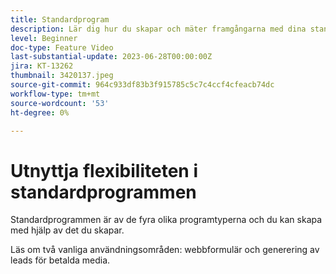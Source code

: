 ```yaml
---
title: Standardprogram
description: Lär dig hur du skapar och mäter framgångarna med dina standardprogram.
level: Beginner
doc-type: Feature Video
last-substantial-update: 2023-06-28T00:00:00Z
jira: KT-13262
thumbnail: 3420137.jpeg
source-git-commit: 964c933df83b3f915785c5c7c4ccf4cfeacb74dc
workflow-type: tm+mt
source-wordcount: '53'
ht-degree: 0%

---
```



# Utnyttja flexibiliteten i standardprogrammen


Standardprogrammen är av de fyra olika programtyperna och du kan skapa med hjälp av det du skapar.

Läs om två vanliga användningsområden: webbformulär och generering av leads för betalda media.